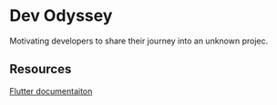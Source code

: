 # Dev Odyssey

Motivating developers to share their journey into an unknown projec.

## Resources 
[Flutter documentaiton](https://docs.flutter.dev/)
